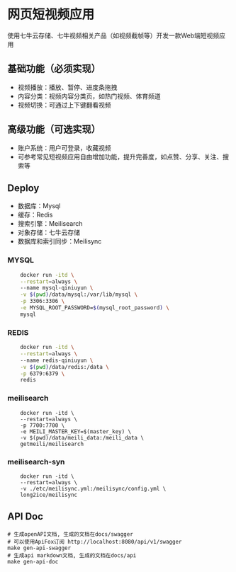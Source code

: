 # 网页短视频应用

使用七牛云存储、七牛视频相关产品（如视频截帧等）开发一款Web端短视频应用

## 基础功能（必须实现）

- 视频播放：播放、暂停、进度条拖拽
- 内容分类：视频内容分类页，如热门视频、体育频道
- ­视频切换：可通过上下键翻看视频

## 高级功能（可选实现）

- 账户系统：用户可登录，收藏视频
- 可参考常见短视频应用自由增加功能，提升完善度，如点赞、分享、关注、搜索等

## Deploy
- 数据库：Mysql
- 缓存：Redis
- 搜索引擎：Meilisearch
- 对象存储：七牛云存储
- 数据库和索引同步：Meilisync

### MYSQL

```bash
    docker run -itd \
    --restart=always \ 
    --name mysql-qiniuyun \
    -v $(pwd)/data/mysql:/var/lib/mysql \
    -p 3306:3306 \
    -e MYSQL_ROOT_PASSWORD=$(mysql_root_password) \
    mysql
```

### REDIS

```bash
    docker run -itd \
    --restart=always \ 
    --name redis-qiniuyun \
    -v $(pwd)/data/redis:/data \
    -p 6379:6379 \
    redis
```

### meilisearch

```shell
    docker run -itd \
    --restart=always \ 
    -p 7700:7700 \
    -e MEILI_MASTER_KEY=$(master_key) \
    -v $(pwd)/data/meili_data:/meili_data \
    getmeili/meilisearch
```

### meilisearch-syn

```shell
    docker run -itd \
    --restart=always \ 
    -v ./etc/meilisync.yml:/meilisync/config.yml \
    long2ice/meilisync
```

## API Doc

```shell
# 生成openAPI文档, 生成的文档在docs/swagger
# 可以使用ApiFox订阅 http://localhost:8080/api/v1/swagger
make gen-api-swagger 
# 生成api markdown文档, 生成的文档在docs/api
make gen-api-doc
```
